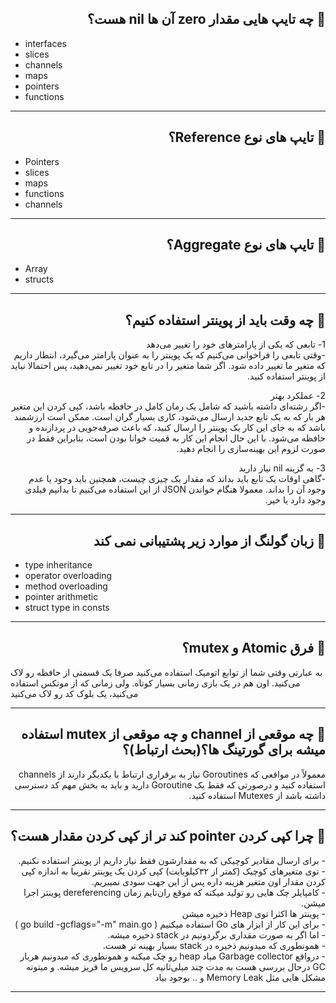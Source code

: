 
 <h2 dir="rtl"> 🌱 چه تایپ هایی مقدار zero آن ها nil هست؟</h2>

* interfaces
* slices
* channels
* maps
* pointers  
* functions

---

 <h2 dir="rtl"> 🌱 تایپ های نوع Reference؟</h2>  

* Pointers
* slices
* maps
* functions
* channels

---

 <h2 dir="rtl"> 🌱 تایپ های نوع Aggregate؟</h2>  

* Array 
* structs

---

<h2 dir="rtl">🌱 چه وقت باید از پوینتر استفاده کنیم؟</h2>
 <p dir="rtl">
1- تابعی که یکی از پارامترهای خود را تغییر می‌دهد
<br>
-وقتی تابعی را فراخوانی می‌کنیم که یک پوینتر را به عنوان پارامتر می‌گیرد، انتظار داریم که متغیر ما تغییر داده شود. اگر شما متغیر را در تابع خود تغییر نمی‌دهید، پس احتمالا نباید از پوینتر استفاده کنید.
 </p>
 <p dir="rtl">
2- عملکرد بهتر
<br>
-اگر رشته‌ای داشته باشید که شامل یک رمان کامل در حافظه باشد، کپی کردن این متغیر هر بار که به یک تابع جدید ارسال می‌شود، کاری بسیار گران است. ممکن است ارزشمند باشد که به جای این کار یک پوینتر را ارسال کنید، که باعث صرفه‌جویی در پردازنده و حافظه می‌شود. با این حال انجام این کار به قمیت خوانا بودن است، بنابراین فقط در صورت لزوم این بهینه‌سازی را انجام دهید.
  </p>
 <p dir="rtl">
3- به گزینه nil نیاز دارید
<br>
-گاهی اوقات یک تابع باید بداند که مقدار یک چیزی چیست، همچنین باید وجود یا عدم وجود آن را بداند. معمولا هنگام خواندن JSON از این استفاده می‌کنیم تا بدانیم فیلدی وجود دارد یا خیر.
 </p>

---

 <h2 dir="rtl"> 🌱 زبان گولنگ از موارد زیر پشتیبانی نمی کند</h2>

* type inheritance
* operator overloading
* method overloading
* pointer arithmetic
* struct type in consts

---

 <h2 dir="rtl"> 🌱 فرق Atomic و mutex؟</h2>  
 <p>
به عبارتی وقتی شما از توابع اتومیک استفاده می‌کنید صرفا یک قسمتی از حافظه رو لاک می‌کنید. اون هم در یک بازی زمانی بسیار کوتاه. ولی زمانی که از موتکس استفاده می‌کنید، یک بلوک کد رو لاک می‌کنید
 </p>

---

 <h2  dir="rtl"> 🌱 چه موقعی از channel و چه موقعی از mutex استفاده میشه برای گورتینگ ها؟(بحث ارتباط)؟ </h2>  
 <p  dir="rtl">
معمولاً در مواقعی که Goroutines نیاز به برقراری ارتباط با یکدیگر دارند از channels  استفاده کنید 
و درصورتی که فقط یک Goroutine دارید و باید به بخش مهم کد دسترسی داشته باشد از Mutexes استفاده کنید.
 </p>

---

 <h2  dir="rtl"> 🌱 چرا کپی کردن pointer کند تر از کپی کردن مقدار هست؟</h2>  
 <p   dir="rtl">
- برای ارسال مقادیر کوچیکی که به مقدارشون فقط نیاز داریم از پوینتر استفاده نکنیم. <br>
- توی متغیرهای کوچیک (کمتر از ۳۲کیلوبایت) کپی کردن یک پوینتر تقریبا به اندازه کپی کردن مقدار اون متغیر هزینه داره  پس از این جهت سودی نمیبریم.<br>
- کامپایلر چک هایی رو تولید میکنه که موقع ران‌تایم زمان dereferencing پوینتر اجرا میشن.<br>
- پوینتر ها اکثرا توی Heap ذخیره میشن<br>
- برای این کار از ابزار های Go استفاده میکنیم ( go build -gcflags="-m" main.go )<br>
- اما اگر به صورت مقداری برگردونیم در stack ذخیره میشه.<br>
- همونطوری که میدونیم ذخیره در stack بسیار بهینه تر هست.<br>
- درواقع Garbage collector میاد heap رو چک میکنه و همونطوری که میدونیم هربار GC درحال بررسی هست به مدت چند میلی‌ثانیه کل سرویس ما فریز میشه. و میتونه مشکل هایی مثل Memory Leak و .. بوجود بیاد<br>
 </p>

---
